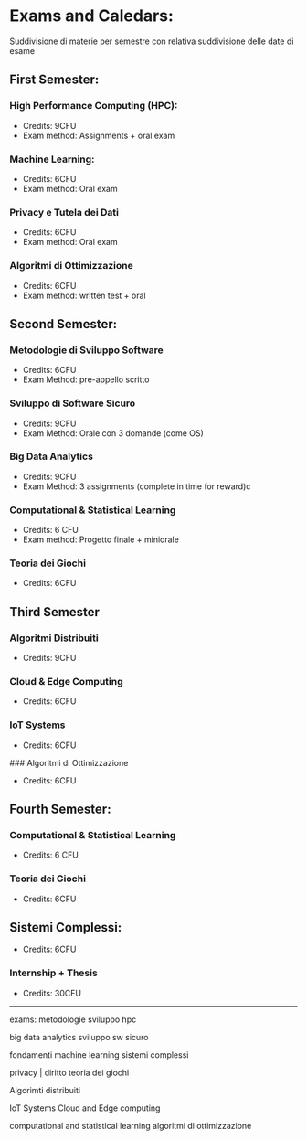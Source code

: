 # Exams and Caledars:

Suddivisione di materie per semestre con relativa suddivisione delle date di esame

## First Semester:

### High Performance Computing (HPC):
- Credits: 9CFU
- Exam method: Assignments + oral exam 

### Machine Learning:
- Credits: 6CFU
- Exam method: Oral exam 

### Privacy e Tutela dei Dati 
- Credits: 6CFU
- Exam method: Oral exam

### Algoritmi di Ottimizzazione
- Credits: 6CFU
- Exam method: written test + oral 

## Second Semester:

### Metodologie di Sviluppo Software 
- Credits: 6CFU
- Exam Method: pre-appello scritto

### Sviluppo di Software Sicuro 
- Credits: 9CFU
- Exam Method: Orale con 3 domande (come OS)

### Big Data Analytics 
- Credits: 9CFU
- Exam Method: 3 assignments (complete in time for reward)c  

### Computational & Statistical Learning
- Credits: 6 CFU
- Exam method: Progetto finale + miniorale 

### Teoria dei Giochi
- Credits: 6CFU 


## Third Semester

### Algoritmi Distribuiti
- Credits: 9CFU

### Cloud & Edge Computing 
- Credits: 6CFU

### IoT Systems
- Credits: 6CFU

### Algoritmi di Ottimizzazione
- Credits: 6CFU


## Fourth Semester:

### Computational & Statistical Learning
- Credits: 6 CFU

### Teoria dei Giochi
- Credits: 6CFU 

## Sistemi Complessi:
- Credits: 6CFU


### Internship + Thesis 
- Credits: 30CFU

--- 



exams:
metodologie sviluppo
hpc

big data analytics 
sviluppo sw sicuro

fondamenti machine learning 
sistemi complessi 

privacy | diritto 
teoria dei giochi 

Algorimti distribuiti 

IoT Systems 
Cloud and Edge computing 

computational and statistical learning 
algoritmi di ottimizzazione


